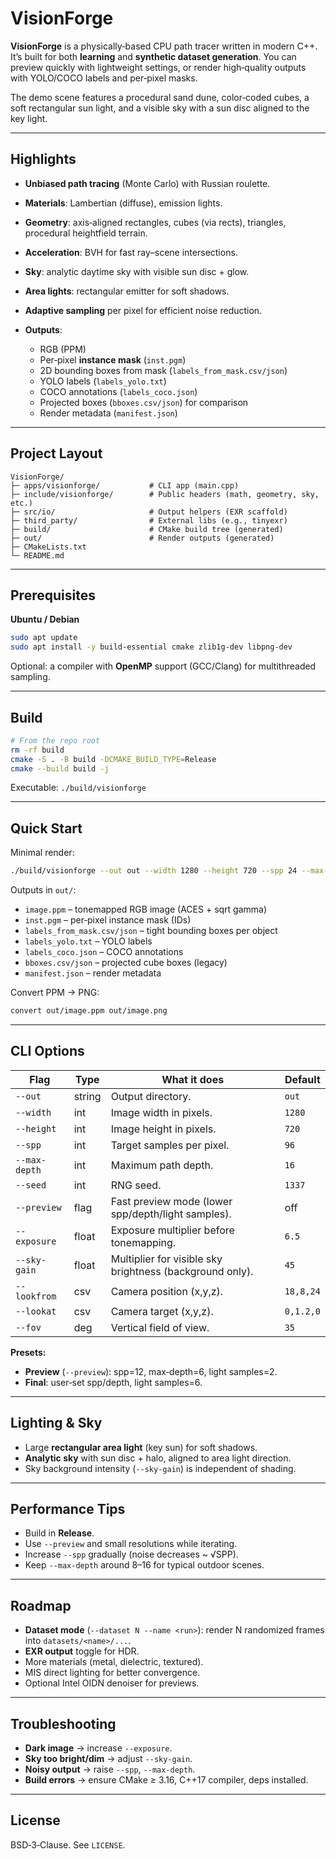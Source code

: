 # VisionForge

**VisionForge** is a physically‑based CPU path tracer written in modern C++. It’s built for both **learning** and **synthetic dataset generation**. You can preview quickly with lightweight settings, or render high‑quality outputs with YOLO/COCO labels and per‑pixel masks.

The demo scene features a procedural sand dune, color‑coded cubes, a soft rectangular sun light, and a visible sky with a sun disc aligned to the key light.

---

## Highlights

* **Unbiased path tracing** (Monte Carlo) with Russian roulette.
* **Materials**: Lambertian (diffuse), emission lights.
* **Geometry**: axis‑aligned rectangles, cubes (via rects), triangles, procedural heightfield terrain.
* **Acceleration**: BVH for fast ray–scene intersections.
* **Sky**: analytic daytime sky with visible sun disc + glow.
* **Area lights**: rectangular emitter for soft shadows.
* **Adaptive sampling** per pixel for efficient noise reduction.
* **Outputs**:

  * RGB (PPM)
  * Per‑pixel **instance mask** (`inst.pgm`)
  * 2D bounding boxes from mask (`labels_from_mask.csv/json`)
  * YOLO labels (`labels_yolo.txt`)
  * COCO annotations (`labels_coco.json`)
  * Projected boxes (`bboxes.csv/json`) for comparison
  * Render metadata (`manifest.json`)

---

## Project Layout

```
VisionForge/
├─ apps/visionforge/           # CLI app (main.cpp)
├─ include/visionforge/        # Public headers (math, geometry, sky, etc.)
├─ src/io/                     # Output helpers (EXR scaffold)
├─ third_party/                # External libs (e.g., tinyexr)
├─ build/                      # CMake build tree (generated)
├─ out/                        # Render outputs (generated)
├─ CMakeLists.txt
└─ README.md
```

---

## Prerequisites

**Ubuntu / Debian**

```bash
sudo apt update
sudo apt install -y build-essential cmake zlib1g-dev libpng-dev
```

Optional: a compiler with **OpenMP** support (GCC/Clang) for multithreaded sampling.

---

## Build

```bash
# From the repo root
rm -rf build
cmake -S . -B build -DCMAKE_BUILD_TYPE=Release
cmake --build build -j
```

Executable: `./build/visionforge`

---

## Quick Start

Minimal render:

```bash
./build/visionforge --out out --width 1280 --height 720 --spp 24 --max-depth 10 --seed 42
```

Outputs in `out/`:

* `image.ppm` – tonemapped RGB image (ACES + sqrt gamma)
* `inst.pgm` – per‑pixel instance mask (IDs)
* `labels_from_mask.csv/json` – tight bounding boxes per object
* `labels_yolo.txt` – YOLO labels
* `labels_coco.json` – COCO annotations
* `bboxes.csv/json` – projected cube boxes (legacy)
* `manifest.json` – render metadata

Convert PPM → PNG:

```bash
convert out/image.ppm out/image.png
```

---

## CLI Options

| Flag          | Type   | What it does                                             | Default   |
| ------------- | ------ | -------------------------------------------------------- | --------- |
| `--out`       | string | Output directory.                                        | `out`     |
| `--width`     | int    | Image width in pixels.                                   | `1280`    |
| `--height`    | int    | Image height in pixels.                                  | `720`     |
| `--spp`       | int    | Target samples per pixel.                                | `96`      |
| `--max-depth` | int    | Maximum path depth.                                      | `16`      |
| `--seed`      | int    | RNG seed.                                                | `1337`    |
| `--preview`   | flag   | Fast preview mode (lower spp/depth/light samples).       | off       |
| `--exposure`  | float  | Exposure multiplier before tonemapping.                  | `6.5`     |
| `--sky-gain`  | float  | Multiplier for visible sky brightness (background only). | `45`      |
| `--lookfrom`  | csv    | Camera position (x,y,z).                                 | `18,8,24` |
| `--lookat`    | csv    | Camera target (x,y,z).                                   | `0,1.2,0` |
| `--fov`       | deg    | Vertical field of view.                                  | `35`      |

**Presets:**

* **Preview** (`--preview`): spp=12, max‑depth=6, light samples=2.
* **Final**: user‑set spp/depth, light samples=6.

---

## Lighting & Sky

* Large **rectangular area light** (key sun) for soft shadows.
* **Analytic sky** with sun disc + halo, aligned to area light direction.
* Sky background intensity (`--sky-gain`) is independent of shading.

---

## Performance Tips

* Build in **Release**.
* Use `--preview` and small resolutions while iterating.
* Increase `--spp` gradually (noise decreases \~ √SPP).
* Keep `--max-depth` around 8–16 for typical outdoor scenes.

---

## Roadmap

* **Dataset mode** (`--dataset N --name <run>`): render N randomized frames into `datasets/<name>/...`.
* **EXR output** toggle for HDR.
* More materials (metal, dielectric, textured).
* MIS direct lighting for better convergence.
* Optional Intel OIDN denoiser for previews.

---

## Troubleshooting

* **Dark image** → increase `--exposure`.
* **Sky too bright/dim** → adjust `--sky-gain`.
* **Noisy output** → raise `--spp`, `--max-depth`.
* **Build errors** → ensure CMake ≥ 3.16, C++17 compiler, deps installed.

---

## License

BSD‑3‑Clause. See `LICENSE`.
